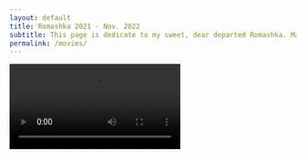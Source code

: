```yaml
---
layout: default
title: Romashka 2021 - Nov. 2022
subtitle: This page is dedicate to my sweet, dear departed Romashka. May her feral spirit live on.
permalink: /movies/
---
```

<video src="https://djnovack.github.io/videos/Romashka-102.mp4" controls="controls" style="max-width: 730px;">
</video>
